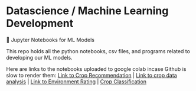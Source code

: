 # Datascience / Machine Learning Development
🔬 Jupyter Notebooks for ML Models

This repo holds all the python notebooks, csv files, and programs related to developing our ML models. 

Here are links to the notebooks uploaded to google colab incase Github is slow to render them: 
[Link to Crop Recommendation](https://discuss.streamlit.io/t/changing-width-of-columns/6816/2) | [Link to crop data analysis](https://discuss.streamlit.io/t/changing-width-of-columns/6816/2) | [Link to Environment Rating](https://discuss.streamlit.io/t/changing-width-of-columns/6816/2) | [Crop Classification](https://discuss.streamlit.io/t/changing-width-of-columns/6816/2)
